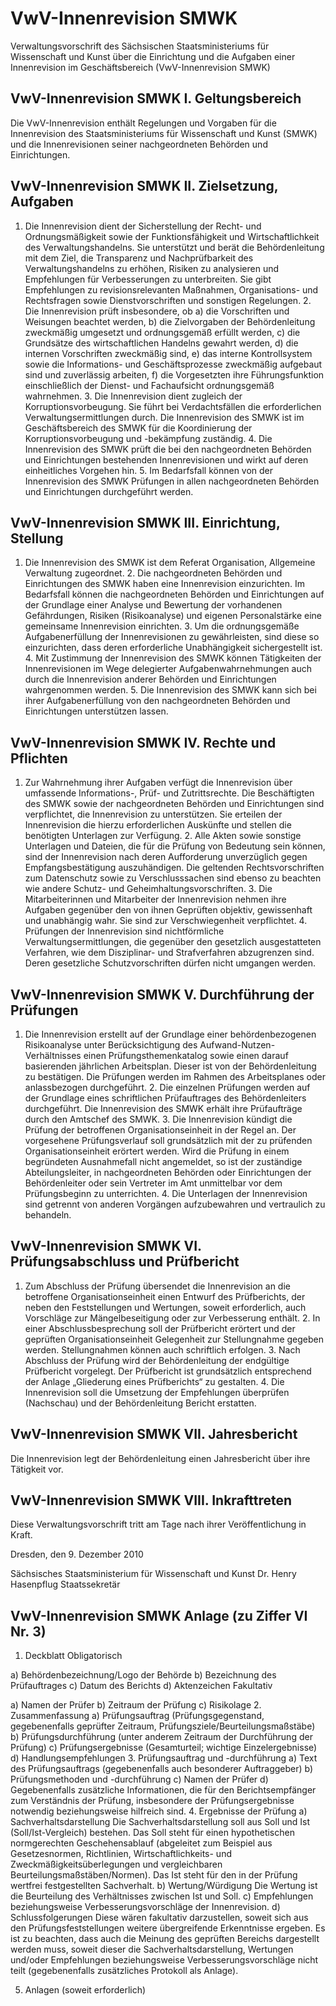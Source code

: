 # VwV-Innenrevision SMWK

Verwaltungsvorschrift des Sächsischen Staatsministeriums für Wissenschaft und Kunst über die Einrichtung und die Aufgaben einer Innenrevision im Geschäftsbereich (VwV-Innenrevision SMWK)

## VwV-Innenrevision SMWK I. Geltungsbereich

Die VwV-Innenrevision enthält Regelungen und Vorgaben für die Innenrevision des Staatsministeriums für Wissenschaft und Kunst (SMWK) und die Innenrevisionen seiner nachgeordneten Behörden und Einrichtungen.


## VwV-Innenrevision SMWK II. Zielsetzung, Aufgaben

1. Die Innenrevision dient der Sicherstellung der Recht- und Ordnungsmäßigkeit sowie der Funktionsfähigkeit und Wirtschaftlichkeit des Verwaltungshandelns. Sie unterstützt und berät die Behördenleitung mit dem Ziel, die Transparenz und Nachprüfbarkeit des Verwaltungshandelns zu erhöhen, Risiken zu analysieren und Empfehlungen für Verbesserungen zu unterbreiten. Sie gibt Empfehlungen zu revisionsrelevanten Maßnahmen, Organisations- und Rechtsfragen sowie Dienstvorschriften und sonstigen Regelungen. 2. Die Innenrevision prüft insbesondere, ob a) die Vorschriften und Weisungen beachtet werden, b) die Zielvorgaben der Behördenleitung zweckmäßig umgesetzt und ordnungsgemäß erfüllt werden, c) die Grundsätze des wirtschaftlichen Handelns gewahrt werden, d) die internen Vorschriften zweckmäßig sind, e) das interne Kontrollsystem sowie die Informations- und Geschäftsprozesse zweckmäßig aufgebaut sind und zuverlässig arbeiten, f) die Vorgesetzten ihre Führungsfunktion einschließlich der Dienst- und Fachaufsicht ordnungsgemäß wahrnehmen. 3. Die Innenrevision dient zugleich der Korruptionsvorbeugung. Sie führt bei Verdachtsfällen die erforderlichen Verwaltungsermittlungen durch. Die Innenrevision des SMWK ist im Geschäftsbereich des SMWK für die Koordinierung der Korruptionsvorbeugung und -bekämpfung zuständig. 4. Die Innenrevision des SMWK prüft die bei den nachgeordneten Behörden und Einrichtungen bestehenden Innenrevisionen und wirkt auf deren einheitliches Vorgehen hin. 5. Im Bedarfsfall können von der Innenrevision des SMWK Prüfungen in allen nachgeordneten Behörden und Einrichtungen durchgeführt werden. 
## VwV-Innenrevision SMWK III. Einrichtung, Stellung

1. Die Innenrevision des SMWK ist dem Referat Organisation, Allgemeine Verwaltung zugeordnet. 2. Die nachgeordneten Behörden und Einrichtungen des SMWK haben eine Innenrevision einzurichten. Im Bedarfsfall können die nachgeordneten Behörden und Einrichtungen auf der Grundlage einer Analyse und Bewertung der vorhandenen Gefährdungen, Risiken (Risikoanalyse) und eigenen Personalstärke eine gemeinsame Innenrevision einrichten. 3. Um die ordnungsgemäße Aufgabenerfüllung der Innenrevisionen zu gewährleisten, sind diese so einzurichten, dass deren erforderliche Unabhängigkeit sichergestellt ist. 4. Mit Zustimmung der Innenrevision des SMWK können Tätigkeiten der Innenrevisionen im Wege delegierter Aufgabenwahrnehmungen auch durch die Innenrevision anderer Behörden und Einrichtungen wahrgenommen werden. 5. Die Innenrevision des SMWK kann sich bei ihrer Aufgabenerfüllung von den nachgeordneten Behörden und Einrichtungen unterstützen lassen. 
## VwV-Innenrevision SMWK IV. Rechte und Pflichten

1. Zur Wahrnehmung ihrer Aufgaben verfügt die Innenrevision über umfassende Informations-, Prüf- und Zutrittsrechte. Die Beschäftigten des SMWK sowie der nachgeordneten Behörden und Einrichtungen sind verpflichtet, die Innenrevision zu unterstützen. Sie erteilen der Innenrevision die hierzu erforderlichen Auskünfte und stellen die benötigten Unterlagen zur Verfügung. 2. Alle Akten sowie sonstige Unterlagen und Dateien, die für die Prüfung von Bedeutung sein können, sind der Innenrevision nach deren Aufforderung unverzüglich gegen Empfangsbestätigung auszuhändigen. Die geltenden Rechtsvorschriften zum Datenschutz sowie zu Verschlusssachen sind ebenso zu beachten wie andere Schutz- und Geheimhaltungsvorschriften. 3. Die Mitarbeiterinnen und Mitarbeiter der Innenrevision nehmen ihre Aufgaben gegenüber den von ihnen Geprüften objektiv, gewissenhaft und unabhängig wahr. Sie sind zur Verschwiegenheit verpflichtet. 4. Prüfungen der Innenrevision sind nichtförmliche Verwaltungsermittlungen, die gegenüber den gesetzlich ausgestatteten Verfahren, wie dem Disziplinar- und Strafverfahren abzugrenzen sind. Deren gesetzliche Schutzvorschriften dürfen nicht umgangen werden. 
## VwV-Innenrevision SMWK V. Durchführung der Prüfungen

1. Die Innenrevision erstellt auf der Grundlage einer behördenbezogenen Risikoanalyse unter Berücksichtigung des Aufwand-Nutzen-Verhältnisses einen Prüfungsthemenkatalog sowie einen darauf basierenden jährlichen Arbeitsplan. Dieser ist von der Behördenleitung zu bestätigen. Die Prüfungen werden im Rahmen des Arbeitsplanes oder anlassbezogen durchgeführt. 2. Die einzelnen Prüfungen werden auf der Grundlage eines schriftlichen Prüfauftrages des Behördenleiters durchgeführt. Die Innenrevision des SMWK erhält ihre Prüfaufträge durch den Amtschef des SMWK. 3. Die Innenrevision kündigt die Prüfung der betroffenen Organisationseinheit in der Regel an. Der vorgesehene Prüfungsverlauf soll grundsätzlich mit der zu prüfenden Organisationseinheit erörtert werden. Wird die Prüfung in einem begründeten Ausnahmefall nicht angemeldet, so ist der zuständige Abteilungsleiter, in nachgeordneten Behörden oder Einrichtungen der Behördenleiter oder sein Vertreter im Amt unmittelbar vor dem Prüfungsbeginn zu unterrichten. 4. Die Unterlagen der Innenrevision sind getrennt von anderen Vorgängen aufzubewahren und vertraulich zu behandeln. 
## VwV-Innenrevision SMWK VI. Prüfungsabschluss und Prüfbericht

1. Zum Abschluss der Prüfung übersendet die Innenrevision an die betroffene Organisationseinheit einen Entwurf des Prüfberichts, der neben den Feststellungen und Wertungen, soweit erforderlich, auch Vorschläge zur Mängelbeseitigung oder zur Verbesserung enthält. 2. In einer Abschlussbesprechung soll der Prüfbericht erörtert und der geprüften Organisationseinheit Gelegenheit zur Stellungnahme gegeben werden. Stellungnahmen können auch schriftlich erfolgen. 3. Nach Abschluss der Prüfung wird der Behördenleitung der endgültige Prüfbericht vorgelegt. Der Prüfbericht ist grundsätzlich entsprechend der Anlage „Gliederung eines Prüfberichts“ zu gestalten. 4. Die Innenrevision soll die Umsetzung der Empfehlungen überprüfen (Nachschau) und der Behördenleitung Bericht erstatten. 
## VwV-Innenrevision SMWK VII. Jahresbericht

Die Innenrevision legt der Behördenleitung einen Jahresbericht über ihre Tätigkeit vor.


## VwV-Innenrevision SMWK VIII. Inkrafttreten

Diese Verwaltungsvorschrift tritt am Tage nach ihrer Veröffentlichung in Kraft.

Dresden, den 9. Dezember 2010

Sächsisches Staatsministerium 
           für Wissenschaft und Kunst 
           Dr. Henry Hasenpflug 
           Staatssekretär


## VwV-Innenrevision SMWK Anlage (zu Ziffer VI Nr. 3)

1. Deckblatt Obligatorisch

a) Behördenbezeichnung/Logo der Behörde b) Bezeichnung des Prüfauftrages c) Datum des Berichts d) Aktenzeichen Fakultativ

a) Namen der Prüfer b) Zeitraum der Prüfung c) Risikolage 2. Zusammenfassung a) Prüfungsauftrag (Prüfungsgegenstand, gegebenenfalls geprüfter Zeitraum, Prüfungsziele/Beurteilungsmaßstäbe) b) Prüfungsdurchführung (unter anderem Zeitraum der Durchführung der Prüfung) c) Prüfungsergebnisse (Gesamturteil; wichtige Einzelergebnisse) d) Handlungsempfehlungen 3. Prüfungsauftrag und -durchführung a) Text des Prüfungsauftrags (gegebenenfalls auch besonderer Auftraggeber) b) Prüfungsmethoden und -durchführung c) Namen der Prüfer d) Gegebenenfalls zusätzliche Informationen, die für den Berichtsempfänger zum Verständnis der Prüfung, insbesondere der Prüfungsergebnisse notwendig beziehungsweise hilfreich sind. 4. Ergebnisse der Prüfung a) Sachverhaltsdarstellung 
           Die Sachverhaltsdarstellung soll aus Soll und Ist (Soll/Ist-Vergleich) bestehen. Das Soll steht für einen hypothetischen normgerechten Geschehensablauf (abgeleitet zum Beispiel aus Gesetzesnormen, Richtlinien, Wirtschaftlichkeits- und Zweckmäßigkeitsüberlegungen und vergleichbaren Beurteilungsmaßstäben/Normen). Das Ist steht für den in der Prüfung wertfrei festgestellten Sachverhalt. b) Wertung/Würdigung 
           Die Wertung ist die Beurteilung des Verhältnisses zwischen Ist und Soll. c) Empfehlungen beziehungsweise Verbesserungsvorschläge der Innenrevision. d) Schlussfolgerungen 
           Diese wären fakultativ darzustellen, soweit sich aus den Prüfungsfeststellungen weitere übergreifende Erkenntnisse ergeben. Es ist zu beachten, dass auch die Meinung des geprüften Bereichs dargestellt werden muss, soweit dieser die Sachverhaltsdarstellung, Wertungen und/oder Empfehlungen beziehungsweise Verbesserungsvorschläge nicht teilt (gegebenenfalls zusätzliches Protokoll als Anlage).

5. Anlagen (soweit erforderlich) 